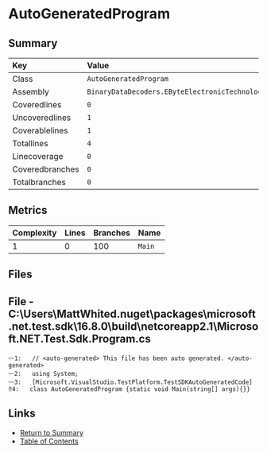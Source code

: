 ﻿# AutoGeneratedProgram

## Summary

| Key             | Value                                                |
| :-------------- | :--------------------------------------------------- |
| Class           | `AutoGeneratedProgram`                               |
| Assembly        | `BinaryDataDecoders.EByteElectronicTechnology.Tests` |
| Coveredlines    | `0`                                                  |
| Uncoveredlines  | `1`                                                  |
| Coverablelines  | `1`                                                  |
| Totallines      | `4`                                                  |
| Linecoverage    | `0`                                                  |
| Coveredbranches | `0`                                                  |
| Totalbranches   | `0`                                                  |

## Metrics

| Complexity | Lines | Branches | Name    |
| :--------- | :---- | :------- | :------ |
| 1          | 0     | 100      | `Main`  |

## Files

## File - C:\Users\MattWhited\.nuget\packages\microsoft.net.test.sdk\16.8.0\build\netcoreapp2.1\Microsoft.NET.Test.Sdk.Program.cs

```CSharp
〰1:   // <auto-generated> This file has been auto generated. </auto-generated>
〰2:   using System;
〰3:   [Microsoft.VisualStudio.TestPlatform.TestSDKAutoGeneratedCode]
‼4:   class AutoGeneratedProgram {static void Main(string[] args){}}
```

## Links

* [Return to Summary](Summary.md)
* [Table of Contents](../TOC.md)

